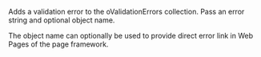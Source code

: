 ﻿Adds a validation error to the oValidationErrors collection. Pass an error string and optional object name.The object name can optionally be used to provide direct error link in Web Pages of the page framework.